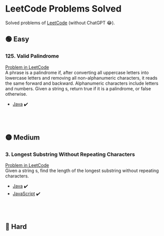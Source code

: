 # LeetCode Problems Solved
Solved problems of [LeetCode](https://leetcode.com/problems) (without ChatGPT 😂).

## 🟢 Easy
### 125. Valid Palindrome
[Problem in LeetCode](https://leetcode.com/problems/valid-palindrome/description/)<br>
A phrase is a palindrome if, after converting all uppercase letters into lowercase letters and removing all non-alphanumeric characters, it reads the same forward and backward. Alphanumeric characters include letters and numbers. Given a string s, return true if it is a palindrome, or false otherwise.
<br>
* [Java](./problems/125_valid_palindrome/Solution.java) ✔️

<br><br>

## 🟡 Medium
### 3. Longest Substring Without Repeating Characters
[Problem in LeetCode](https://leetcode.com/problems/longest-substring-without-repeating-characters/description/)<br>
Given a string s, find the length of the longest substring without repeating characters.
<br>
* [Java](./problems/3_longest_substring_without_repeating_characters/Solution.java) ✔️
* [JavaScript](./problems/3_longest_substring_without_repeating_characters/Solution.js) ✔️

<br><br>

## 🔴 Hard